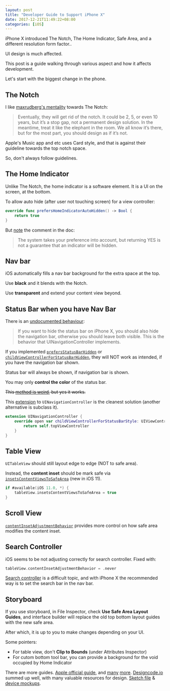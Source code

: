 ```yaml
---
layout: post
title: "Developer Guide to Support iPhone X"
date: 2017-12-21T11:49:22+08:00
categories: [iOS]
---
```


iPhone X introduced The Notch, The Home Indicator, Safe Area, and a different resolution form factor..

UI design is much affected.

This post is a guide walking through various aspect and how it affects development.

Let's start with the biggest change in the phone.

## The Notch 

I like [maxrudberg's mentality](http://blog.maxrudberg.com/post/166045445103/ui-design-for-iphone-x-top-elements-and-the-notch) towards The Notch:

> Eventually, they will get rid of the notch. It could be 2, 5, or even 10 years, but it’s a stop gap, not a permanent design solution. In the meantime, treat it like the elephant in the room. We all know it’s there, but for the most part, you should design as if it’s not.

Apple's Music app and etc uses Card style, and that is against their guideline towards the top notch space. 

So, don't always follow guidelines.

## The Home Indicator

Unlike The Notch, the home indicator is a software element. It is a UI on the screen, at the bottom. 

To allow auto hide (after user not touching screen) for a view controller:

```swift
override func prefersHomeIndicatorAutoHidden() -> Bool {
    return true
}
```

But [note](https://medium.com/the-traveled-ios-developers-guide/iphone-x-dealing-with-home-indicator-2e8e47f5647f) the comment in the doc:

> The system takes your preference into account, but returning YES is not a guarantee that an indicator will be hidden.

## Nav bar

iOS automatically fills a nav bar background for the extra space at the top.

Use **black** and it blends with the Notch.

Use **transparent** and extend your content view beyond.

## Status Bar when you have Nav Bar

There is an [undocumented behaviour](https://forums.developer.apple.com/thread/88962):

> If you want to hide the status bar on iPhone X, you should also hide the navigation bar, otherwise you should leave both visible. This is the behavior that UINavigationController implements.

If you implemented [`prefersStatusBarHidden`](https://developer.apple.com/documentation/uikit/uiviewcontroller/1621440-prefersstatusbarhidden) or [`childViewControllerForStatusBarHidden`](https://developer.apple.com/documentation/uikit/uiviewcontroller/1621451-childviewcontrollerforstatusbarh), they will NOT work as intended, if you have the navigation bar shown.

Status bar will always be shown, if navigation bar is shown. 

You may only **control the color** of the status bar. 

~~This [method is weird](http://stackoverflow.com/a/19513714/242682), but yes it works.~~ 

This [extension](https://stackoverflow.com/a/42301499/242682) to `UINavigationController` is the cleanest solution (another alternative is subclass it).

```swift
extension UINavigationController {
    override open var childViewControllerForStatusBarStyle: UIViewController? {
        return self.topViewController
    }
}
```

## Table View

`UITableView` should still layout edge to edge (NOT to safe area).

Instead, the **content inset** should be mark safe via [`insetsContentViewsToSafeArea`](https://developer.apple.com/documentation/uikit/uitableview/2921665-insetscontentviewstosafearea) (new in iOS 11).

```swift
if #available(iOS 11.0, *) {
    tableView.insetsContentViewsToSafeArea = true
}
```

## Scroll View

[`contentInsetAdjustmentBehavior`](https://developer.apple.com/documentation/uikit/uiscrollview/2902261-contentinsetadjustmentbehavior) provides more control on how safe area modifies the content inset.

## Search Controller

iOS seems to be not adjusting correctly for search controller. Fixed with:

```swift
tableView.contentInsetAdjustmentBehavior = .never
```

[Search controller](/2016/11/27/uisearchcontroller-development-guide/) is a difficult topic, and with iPhone X the recommended way is to set the search bar in the nav bar.

## Storyboard

If you use storyboard, in File Inspector, check **Use Safe Area Layout Guides**, and interface builder will replace the old top bottom layout guides with the new safe area.

After which, it is up to you to make changes depending on your UI.

Some pointers:

- For table view, don't **Clip to Bounds** (under Attributes Inspector)
- For cutom bottom tool bar, you can provide a background for the void occupied by Home Indicator

There are more guides. [Apple official guide](https://developer.apple.com/ios/update-apps-for-iphone-x/), and [many](https://useyourloaf.com/blog/supporting-iphone-x/) [more](https://medium.com/rosberryapps/ios-safe-area-ca10e919526f). [Designcode.io](https://designcode.io/ios11-iphone-x) summed up well, with many valuable resources for design. [Sketch file](https://iosdesignkit.io/ios-11-gui/) & [device mockups](http://v1.designcode.io/angle).
